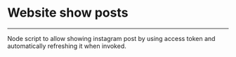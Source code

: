 # Website show posts

---

Node script to allow showing instagram post by using access token and automatically refreshing it when invoked.